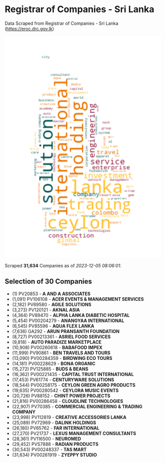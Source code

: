 # Registrar of Companies - Sri Lanka

Data Scraped from Registrar of Companies - Sri Lanka (https://eroc.drc.gov.lk)

![word-cloud](data/word_cloud.png)

Scraped **31,634** Companies as of *2023-12-05 08:06:01*.


## Selection of 30 Companies

* (1) PV20853 - **A AND A ASSOCIATES**
* (1,091) PV106108 - **ACER EVENTS & MANAGEMENT SERVICES**
* (2,182) PV69580 - **AGILE SOLUTIONS**
* (3,273) PV120121 - **AKNAL ASIA**
* (4,364) PV89470 - **ALPHA LANKA DIABETIC HOSPITAL**
* (5,454) PV00204279 - **ANANGYAA INTERNATIONAL**
* (6,545) PV85596 - **AQUA FLEX LANKA**
* (7,636) GA292 - **ARUN PRANSANTH FOUNDATION**
* (8,727) PV00213361 - **ASRIEL FOOD SERVICES**
* (9,818)  - **AUTO PARADIZE MARKETPLACE**
* (10,908) PV00260618 - **BABAFOOD IMPEX**
* (11,999) PV90861 - **BEN TRAVELS AND TOURS**
* (13,090) PV00284359 - **BIRDWING ECO TOURS**
* (14,181) PV00228629 - **BONA ORGANIC**
* (15,272) PV125885 - **BUDS & BEANS**
* (16,362) PV00221435 - **CAPITAL TRUST INTERNATIONAL**
* (17,453) PV61774 - **CENTURYWARE SOLUTIONS**
* (18,544) PV00258175 - **CEYLON GREEN AGRO PRODUCTS**
* (19,635) PV00280542 - **CEYLORA MUSIC EVENTS**
* (20,726) PV88152 - **CHINT POWER PROJECTS**
* (21,816) PV00286458 - **CLOUDLINE TECHNOLOGIES**
* (22,907) PV70385 - **COMMERCIAL ENGINEERING & TRADING COMPANY**
* (23,998) PV112819 - **CREATIVE ACCESSORIES LANKA**
* (25,089) PV72969 - **DALINK HOLDINGS**
* (26,180) PV65762 - **FAR INTERNATIONAL**
* (27,270) PV21737 - **LEXUS MANAGEMENT CONSULTANTS**
* (28,361) PV116500 - **NEUROMED**
* (29,452) PVS7888 - **RADIAN PRODUCTS**
* (30,543) PV00248337 - **TAS MART**
* (31,634) PV00261919 - **ZYEPPY STUDIO**